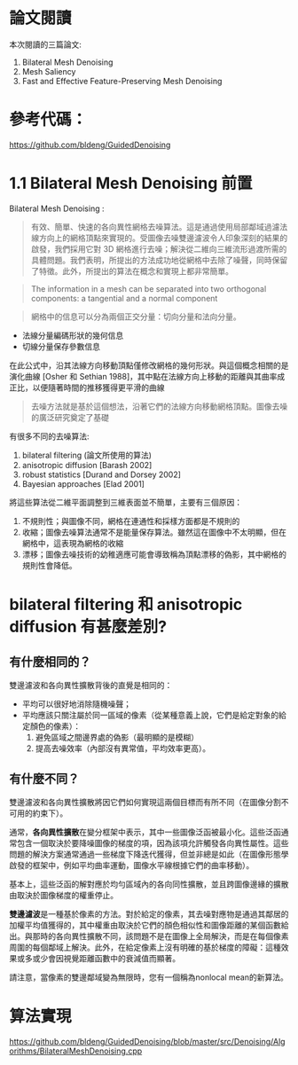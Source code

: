 # 論文閱讀
本次閱讀的三篇論文:
1. Bilateral Mesh Denoising
2. Mesh Saliency
3. Fast and Effective Feature-Preserving Mesh Denoising

# 參考代碼：
https://github.com/bldeng/GuidedDenoising

# 1.1 Bilateral Mesh Denoising 前置
Bilateral Mesh Denoising : 
> 有效、簡單、快速的各向異性網格去噪算法。這是通過使用局部鄰域過濾法線方向上的網格頂點來實現的。受圖像去噪雙邊濾波令人印象深刻的結果的啟發，我們採用它對 3D 網格進行去噪；解決從二維向三維流形過渡所需的具體問題。我們表明，所提出的方法成功地從網格中去除了噪聲，同時保留了特徵。此外，所提出的算法在概念和實現上都非常簡單。

> The information in a mesh can be separated into two orthogonal components: a tangential and a normal component

> 網格中的信息可以分為兩個正交分量：切向分量和法向分量。

- 法線分量編碼形狀的幾何信息
- 切線分量保存參數信息

在此公式中，沿其法線方向移動頂點僅修改網格的幾何形狀。與這個概念相關的是演化曲線 [Osher 和 Sethian 1988]，其中點在法線方向上移動的距離與其曲率成正比，以便隨著時間的推移獲得更平滑的曲線

> 去噪方法就是基於這個想法，沿著它們的法線方向移動網格頂點。圖像去噪的廣泛研究奠定了基礎

有很多不同的去噪算法:
1. bilateral filtering (論文所使用的算法)
2. anisotropic diffusion [Barash 2002] 
3. robust statistics [Durand and Dorsey 2002]
4. Bayesian approaches [Elad 2001]

將這些算法從二維平面調整到三維表面並不簡單，主要有三個原因：
1. 不規則性；與圖像不同，網格在連通性和採樣方面都是不規則的
2. 收縮；圖像去噪算法通常不是能量保存算法。雖然這在圖像中不太明顯，但在網格中，這表現為網格的收縮
3. 漂移；圖像去噪技術的幼稚適應可能會導致稱為頂點漂移的偽影，其中網格的規則性會降低。

# bilateral filtering 和 anisotropic diffusion 有甚麼差別?

## 有什麼相同的？

雙邊濾波和各向異性擴散背後的直覺是相同的：

- 平均可以很好地消除隨機噪聲；
- 平均應該只關注屬於同一區域的像素（從某種意義上說，它們是給定對象的給定顏色的像素）：
  1. 避免區域之間邊界處的偽影（最明顯的是模糊）
  2. 提高去噪效率（內部沒有異常值，平均效率更高）。

## 有什麼不同？

雙邊濾波和各向異性擴散將因它們如何實現這兩個目標而有所不同（在圖像分割不可用的約束下）。

通常，**各向異性擴散**在變分框架中表示，其中一些圖像泛函被最小化。這些泛函通常包含一個取決於要降噪圖像的梯度的項，因為該項允許觸發各向異性屬性。這些問題的解決方案通常通過一些梯度下降迭代獲得，但並非總是如此（在圖像形態學啟發的框架中，例如平均曲率運動，圖像水平線根據它們的曲率移動）。

基本上，這些泛函的解對應於均勻區域內的各向同性擴散，並且跨圖像邊緣的擴散由取決於圖像梯度的權重停止。

**雙邊濾波**是一種基於像素的方法。對於給定的像素，其去噪對應物是通過其鄰居的加權平均值獲得的，其中權重由取決於它們的顏色相似性和圖像距離的某個函數給出。與那時的各向異性擴散不同，該問題不是在圖像上全局解決，而是在每個像素周圍的每個鄰域上解決。此外，在給定像素上沒有明確的基於梯度的障礙：這種效果或多或少會因視覺距離函數中的衰減值而顯著。

請注意，當像素的雙邊鄰域變為無限時，您有一個稱為nonlocal mean的新算法。

# 算法實現
https://github.com/bldeng/GuidedDenoising/blob/master/src/Denoising/Algorithms/BilateralMeshDenoising.cpp



